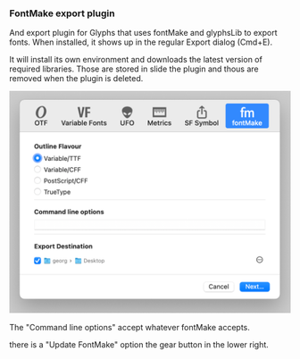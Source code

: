 ### FontMake export plugin

And export plugin for Glyphs that uses fontMake and glyphsLib to export fonts. When installed, it shows up in the regular Export dialog (Cmd+E).

It will install its own environment and downloads the latest version of required libraries. Those are stored in slide the plugin and thous are removed when the plugin is deleted. 

![export dialog](exportDialog.png)

The "Command line options" accept whatever fontMake accepts. 

there is a "Update FontMake" option the gear button in the lower right. 